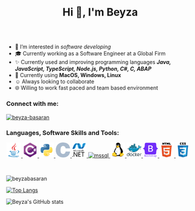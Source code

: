 <h1 align="center">Hi 👋, I'm Beyza</h1>

<br /><br />
- 👀 I’m interested in _software developing_
- 🎓 Currently working as a Software Engineer at a Global Firm
- ✨ Currently used and improving programming languages **_Java, JavaScript, TypeScript, Node.js, Python, C#, C, ABAP_**
- 🌱 Currently using **MacOS, Windows, Linux**
- :relaxed: Always looking to collaborate 
- 🌐 Willing to work fast paced and team based environment

<h3 align="left">Connect with me:</h3>
<p align="left">
<a href="https://linkedin.com/in/beyza-basaran" target="blank"><img align="center" src="https://raw.githubusercontent.com/rahuldkjain/github-profile-readme-generator/master/src/images/icons/Social/linked-in-alt.svg" alt="beyza-basaran" height="30" width="40" /></a>
</p>

<h3 align="left"> Languages, Software Skills and Tools:</h3>
<p align="left"> 
 
  <a href="https://www.java.com" target="_blank" rel="noreferrer"> <img src="https://raw.githubusercontent.com/devicons/devicon/master/icons/java/java-original.svg" alt="java" width="40" height="40"/> </a> 
    <a href="https://www.w3schools.com/cs/" target="_blank" rel="noreferrer"> <img src="https://raw.githubusercontent.com/devicons/devicon/master/icons/csharp/csharp-original.svg" alt="csharp" width="40" height="40"/> </a>
    <a href="https://www.python.org" target="_blank" rel="noreferrer"> <img src="https://raw.githubusercontent.com/devicons/devicon/master/icons/python/python-original.svg" alt="python" width="40" height="40"/> </a>
   <a href="https://www.cprogramming.com/" target="_blank" rel="noreferrer"> <img src="https://raw.githubusercontent.com/devicons/devicon/master/icons/c/c-original.svg" alt="c" width="40" height="40"/> </a> 
<a href="https://dotnet.microsoft.com/" target="_blank" rel="noreferrer"> <img src="https://raw.githubusercontent.com/devicons/devicon/master/icons/dot-net/dot-net-original-wordmark.svg" alt="dotnet" width="40" height="40"/> </a> 
    <a href="https://www.microsoft.com/en-us/sql-server" target="_blank" rel="noreferrer"> <img src="https://www.svgrepo.com/show/303229/microsoft-sql-server-logo.svg" alt="mssql" width="40" height="40"/> </a> 
    <a href="https://www.linux.org/" target="_blank" rel="noreferrer"> <img src="https://raw.githubusercontent.com/devicons/devicon/master/icons/linux/linux-original.svg" alt="linux" width="40" height="40"/> </a>
  <a href="https://www.docker.com/" target="_blank" rel="noreferrer"> <img src="https://raw.githubusercontent.com/devicons/devicon/master/icons/docker/docker-original-wordmark.svg" alt="docker" width="40" height="40"/> </a> 
  <a href="https://getbootstrap.com" target="_blank" rel="noreferrer"> <img src="https://raw.githubusercontent.com/devicons/devicon/master/icons/bootstrap/bootstrap-plain-wordmark.svg" alt="bootstrap" width="40" height="40"/> </a>
   <a href="https://www.w3.org/html/" target="_blank" rel="noreferrer"> <img src="https://raw.githubusercontent.com/devicons/devicon/master/icons/html5/html5-original-wordmark.svg" alt="html5" width="40" height="40"/> </a> 
  <a href="https://www.w3schools.com/css/" target="_blank" rel="noreferrer"> <img src="https://raw.githubusercontent.com/devicons/devicon/master/icons/css3/css3-original-wordmark.svg" alt="css3" width="40" height="40"/> </a> 
</p>
<br />
<p align="left"> <img src="https://komarev.com/ghpvc/?username=beyzabasaran&label=Profile%20views&color=0e75b6&style=flat" alt="beyzabasaran" /> </p>

[![Top Langs](https://github-readme-stats.vercel.app/api/top-langs/?username=beyzabasaran&layout=compact)](https://github.com/beyzabasaran/beyzabasaran.git)

![Beyza's GitHub stats](https://github-readme-stats.vercel.app/api?username=beyzabasaran&show_icons=true&theme=radical)
